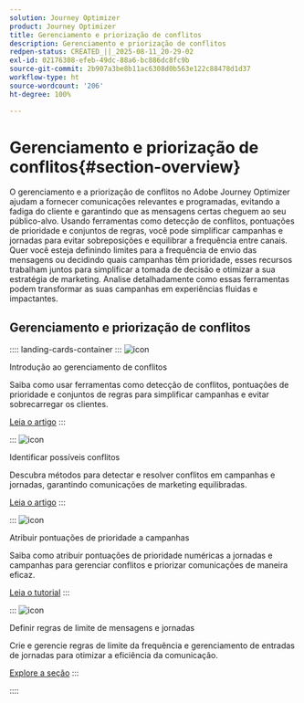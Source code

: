 ```yaml
---
solution: Journey Optimizer
product: Journey Optimizer
title: Gerenciamento e priorização de conflitos
description: Gerenciamento e priorização de conflitos
redpen-status: CREATED_||_2025-08-11_20-29-02
exl-id: 02176308-efeb-49dc-88a6-bc886dc8fc9b
source-git-commit: 2b907a3be8b11ac6308d0b563e122c88478d1d37
workflow-type: ht
source-wordcount: '206'
ht-degree: 100%

---
```


# Gerenciamento e priorização de conflitos{#section-overview}

O gerenciamento e a priorização de conflitos no Adobe Journey Optimizer ajudam a fornecer comunicações relevantes e programadas, evitando a fadiga do cliente e garantindo que as mensagens certas cheguem ao seu público-alvo. Usando ferramentas como detecção de conflitos, pontuações de prioridade e conjuntos de regras, você pode simplificar campanhas e jornadas para evitar sobreposições e equilibrar a frequência entre canais. Quer você esteja definindo limites para a frequência de envio das mensagens ou decidindo quais campanhas têm prioridade, esses recursos trabalham juntos para simplificar a tomada de decisão e otimizar a sua estratégia de marketing. Analise detalhadamente como essas ferramentas podem transformar as suas campanhas em experiências fluidas e impactantes.

## Gerenciamento e priorização de conflitos

:::: landing-cards-container
:::
![icon](https://cdn.experienceleague.adobe.com/icons/circle-play.svg)

Introdução ao gerenciamento de conflitos

Saiba como usar ferramentas como detecção de conflitos, pontuações de prioridade e conjuntos de regras para simplificar campanhas e evitar sobrecarregar os clientes.

[Leia o artigo](../using/conflict-prioritization/gs-conflict-prioritization.md)
:::

:::
![icon](https://cdn.experienceleague.adobe.com/icons/list-check.svg)

Identificar possíveis conflitos

Descubra métodos para detectar e resolver conflitos em campanhas e jornadas, garantindo comunicações de marketing equilibradas.

[Leia o artigo](../using/conflict-prioritization/conflicts.md)
:::

:::
![icon](https://cdn.experienceleague.adobe.com/icons/bullseye.svg)

Atribuir pontuações de prioridade a campanhas

Saiba como atribuir pontuações de prioridade numéricas a jornadas e campanhas para gerenciar conflitos e priorizar comunicações de maneira eficaz.

[Leia o tutorial](../using/conflict-prioritization/priority-scores.md)
:::

:::
![icon](https://cdn.experienceleague.adobe.com/icons/gear.svg)

Definir regras de limite de mensagens e jornadas

Crie e gerencie regras de limite da frequência e gerenciamento de entradas de jornadas para otimizar a eficiência da comunicação.

[Explore a seção](capping-rules-landing-page.md)
:::

::::
